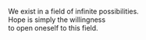 We exist in a field of infinite possibilities.  
Hope is simply the willingness  
to open oneself to this field.
